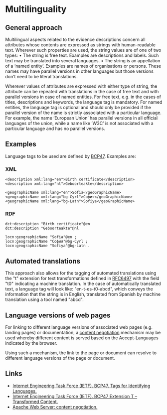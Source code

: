 # Multilinguality

## General approach

Multilingual aspects related to the evidence descriptions concern all attributes whose contents are expressed as strings with human-readable text. Wherever such properties are used, the string values are of one of two types:
•	The string is free text. Examples are descriptions and labels. Such text may be translated into several languages.
•	The string is an appellation of a ‘named entity’. Examples are names of organisations or persons. These names may have parallel versions in other languages but those versions don’t need to be literal translations.

Wherever values of attributes are expressed with either type of string, the attribute can be repeated with translations in the case of free text and with parallel versions in case of named entities. 
For free text, e.g. in the cases of titles, descriptions and keywords, the language tag is mandatory. For named entities, the language tag is optional and should only be provided if the parallel version of the name is strictly associated with a particular language. For example, the name ‘European Union’ has parallel versions in all official languages of the union, while a name like ‘W3C’ is not associated with a particular language and has no parallel versions.

## Examples

Language tags to be used are defined by [BCP47](http://tools.ietf.org/html/bcp47). Examples are:
### XML
```
<description xml:lang="en">Birth certificate</description>
<description xml:lang="nl">Geboorteakte</description>

<geographicName xml:lang="en">Sofia</geoGraphicName>
<geographicName xml:lang="bg-Cyrl">София</geoGraphicName>
<geographicName xml:lang="bg-Latn">Sofiya</geoGraphicName>
```

### RDF
```
dct:description "Birth certificate"@en
dct:description "Geboorteakte"@nl

locn:geographicName "Sofia"@en ;
locn:geographicName "София"@bg-Cyrl ;
locn:geographicName "Sofiya"@bg-Latn .
```

## Automated translations

This approach also allows for the tagging of automated translations using the "t" extension for text transformations defined in [RFC6497](http://tools.ietf.org/html/rfc6497) with the field "t0" indicating a machine translation. In the case of automatically translated text, a language tag will look like: "en-t-es-t0-abcd", which conveys the information that the string is in English, translated from Spanish by machine translation using a tool named "abcd".

## Language versions of web pages

For linking to different language versions of associated web pages (e.g. landing pages) or documentation, a [content negotiation](http://httpd.apache.org/docs/current/content-negotiation.html) mechanism may be used whereby different content is served based on the Accept-Languages indicated by the browser.

Using such a mechanism, the link to the page or document can resolve to different language versions of the page or document.

## Links

* [Internet Engineering Task Force (IETF). BCP47. Tags for Identifying Languages.](http://tools.ietf.org/html/bcp47)
* [Internet Engineering Task Force (IETF). BCP47 Extension T – Transformed Content.](http://tools.ietf.org/html/rfc6497)
* [Apache Web Server: content negotiation.](http://httpd.apache.org/docs/current/content-negotiation.html)
